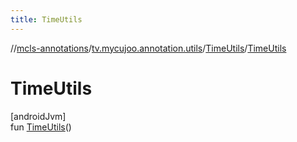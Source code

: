 ```yaml
---
title: TimeUtils
---
```

//[mcls-annotations](../../../index.html)/[tv.mycujoo.annotation.utils](../index.html)/[TimeUtils](index.html)/[TimeUtils](-time-utils.html)



# TimeUtils



[androidJvm]\
fun [TimeUtils](-time-utils.html)()




